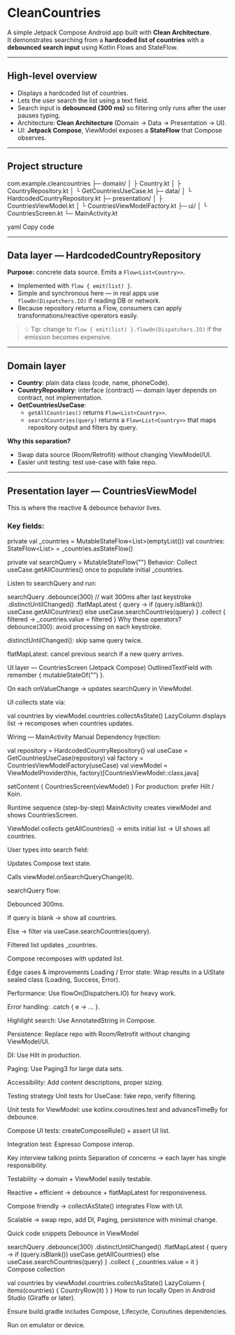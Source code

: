 # CleanCountries

A simple Jetpack Compose Android app built with **Clean Architecture**.  
It demonstrates searching from a **hardcoded list of countries** with a **debounced search input** using Kotlin Flows and StateFlow.

---

## High-level overview

- Displays a hardcoded list of countries.
- Lets the user search the list using a text field.
- Search input is **debounced (300 ms)** so filtering only runs after the user pauses typing.
- Architecture: **Clean Architecture** (Domain → Data → Presentation → UI).
- UI: **Jetpack Compose**, ViewModel exposes a **StateFlow** that Compose observes.

---

## Project structure

com.example.cleancountries
├─ domain/
│ ├ Country.kt
│ ├ CountryRepository.kt
│ └ GetCountriesUseCase.kt
├─ data/
│ └ HardcodedCountryRepository.kt
├─ presentation/
│ ├ CountriesViewModel.kt
│ └ CountriesViewModelFactory.kt
├─ ui/
│ └ CountriesScreen.kt
└─ MainActivity.kt

yaml
Copy code

---

## Data layer — HardcodedCountryRepository

**Purpose:** concrete data source. Emits a `Flow<List<Country>>`.

- Implemented with `flow { emit(list) }`.
- Simple and synchronous here — in real apps use `flowOn(Dispatchers.IO)` if reading DB or network.
- Because repository returns a Flow, consumers can apply transformations/reactive operators easily.

> 💡 Tip: change to `flow { emit(list) }.flowOn(Dispatchers.IO)` if the emission becomes expensive.

---

## Domain layer

- **Country**: plain data class (code, name, phoneCode).
- **CountryRepository**: interface (contract) — domain layer depends on contract, not implementation.
- **GetCountriesUseCase**:
    - `getAllCountries()` returns `Flow<List<Country>>`.
    - `searchCountries(query)` returns a `Flow<List<Country>>` that maps repository output and filters by query.

**Why this separation?**
- Swap data source (Room/Retrofit) without changing ViewModel/UI.
- Easier unit testing: test use-case with fake repo.

---

## Presentation layer — CountriesViewModel

This is where the reactive & debounce behavior lives.

### Key fields:

private val _countries = MutableStateFlow<List<Country>>(emptyList())
val countries: StateFlow<List<Country>> = _countries.asStateFlow()

private val searchQuery = MutableStateFlow("")
Behavior:
Collect useCase.getAllCountries() once to populate initial _countries.

Listen to searchQuery and run:


searchQuery
  .debounce(300) // wait 300ms after last keystroke
  .distinctUntilChanged()
  .flatMapLatest { query ->
      if (query.isBlank()) useCase.getAllCountries()
      else useCase.searchCountries(query)
  }
  .collect { filtered -> _countries.value = filtered }
Why these operators?
debounce(300): avoid processing on each keystroke.

distinctUntilChanged(): skip same query twice.

flatMapLatest: cancel previous search if a new query arrives.

UI layer — CountriesScreen (Jetpack Compose)
OutlinedTextField with remember { mutableStateOf("") }.

On each onValueChange → updates searchQuery in ViewModel.

UI collects state via:


val countries by viewModel.countries.collectAsState()
LazyColumn displays list → recomposes when countries updates.

Wiring — MainActivity
Manual Dependency Injection:


val repository = HardcodedCountryRepository()
val useCase = GetCountriesUseCase(repository)
val factory = CountriesViewModelFactory(useCase)
val viewModel = ViewModelProvider(this, factory)[CountriesViewModel::class.java]

setContent { CountriesScreen(viewModel) }
For production: prefer Hilt / Koin.

Runtime sequence (step-by-step)
MainActivity creates viewModel and shows CountriesScreen.

ViewModel collects getAllCountries() → emits initial list → UI shows all countries.

User types into search field:

Updates Compose text state.

Calls viewModel.onSearchQueryChange(it).

searchQuery flow:

Debounced 300ms.

If query is blank → show all countries.

Else → filter via useCase.searchCountries(query).

Filtered list updates _countries.

Compose recomposes with updated list.

Edge cases & improvements
Loading / Error state: Wrap results in a UiState sealed class (Loading, Success, Error).

Performance: Use flowOn(Dispatchers.IO) for heavy work.

Error handling: .catch { e -> ... }.

Highlight search: Use AnnotatedString in Compose.

Persistence: Replace repo with Room/Retrofit without changing ViewModel/UI.

DI: Use Hilt in production.

Paging: Use Paging3 for large data sets.

Accessibility: Add content descriptions, proper sizing.

Testing strategy
Unit tests for UseCase: fake repo, verify filtering.

Unit tests for ViewModel: use kotlinx.coroutines.test and advanceTimeBy for debounce.

Compose UI tests: createComposeRule() + assert UI list.

Integration test: Espresso Compose interop.

Key interview talking points
Separation of concerns → each layer has single responsibility.

Testability → domain + ViewModel easily testable.

Reactive + efficient → debounce + flatMapLatest for responsiveness.

Compose friendly → collectAsState() integrates Flow with UI.

Scalable → swap repo, add DI, Paging, persistence with minimal change.

Quick code snippets
Debounce in ViewModel

searchQuery
  .debounce(300)
  .distinctUntilChanged()
  .flatMapLatest { query ->
      if (query.isBlank()) useCase.getAllCountries()
      else useCase.searchCountries(query)
  }
  .collect { _countries.value = it }
Compose collection

val countries by viewModel.countries.collectAsState()
LazyColumn {
    items(countries) { CountryRow(it) }
}
How to run locally
Open in Android Studio (Giraffe or later).

Ensure build.gradle includes Compose, Lifecycle, Coroutines dependencies.

Run on emulator or device.

